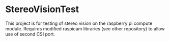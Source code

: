 # StereoVisionTest
This project is for testing of stereo vision on the raspberry pi compute module.  Requires modified raspicam libraries (see other repository) to allow use of second CSI port.
